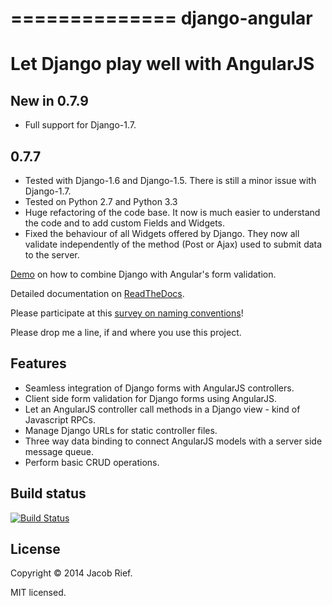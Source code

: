 ==============
django-angular
==============

Let Django play well with AngularJS
===================================

New in 0.7.9
------------
* Full support for Django-1.7.

0.7.7
-----
* Tested with Django-1.6 and Django-1.5. There is still a minor issue with Django-1.7.
* Tested on Python 2.7 and Python 3.3
* Huge refactoring of the code base. It now is much easier to understand the code and to add custom
  Fields and Widgets.
* Fixed the behaviour of all Widgets offered by Django. They now all validate independently of the
  method (Post or Ajax) used to submit data to the server.


[Demo](http://djangular.aws.awesto.com/form_validation/) on how to combine Django with Angular's form validation.

Detailed documentation on [ReadTheDocs](http://django-angular.readthedocs.org/en/latest/).

Please participate at this [survey on naming conventions](https://github.com/jrief/django-angular/issues/35)!

Please drop me a line, if and where you use this project.

Features
--------
* Seamless integration of Django forms with AngularJS controllers.
* Client side form validation for Django forms using AngularJS.
* Let an AngularJS controller call methods in a Django view - kind of Javascript RPCs.
* Manage Django URLs for static controller files.
* Three way data binding to connect AngularJS models with a server side message queue.
* Perform basic CRUD operations.

Build status
------------
[![Build Status](https://travis-ci.org/jrief/django-angular.png?branch=master)](https://travis-ci.org/jrief/django-angular)

License
-------
Copyright &copy; 2014 Jacob Rief.

MIT licensed.
